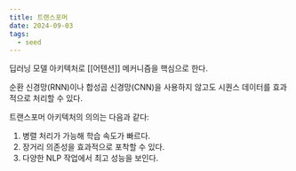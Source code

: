 ```yaml
---
title: 트랜스포머
date: 2024-09-03
tags:
  - seed
---
```

딥러닝 모델 아키텍처로 [[어텐션]] 메커니즘을 핵심으로 한다.

순환 신경망(RNN)이나 합성곱 신경망(CNN)을 사용하지 않고도 시퀀스 데이터를 효과적으로 처리할 수 있다.

트랜스포머 아키텍처의 의의는 다음과 같다:

1. 병렬 처리가 가능해 학습 속도가 빠르다.
2. 장거리 의존성을 효과적으로 포착할 수 있다.
3. 다양한 NLP 작업에서 최고 성능을 보인다.
